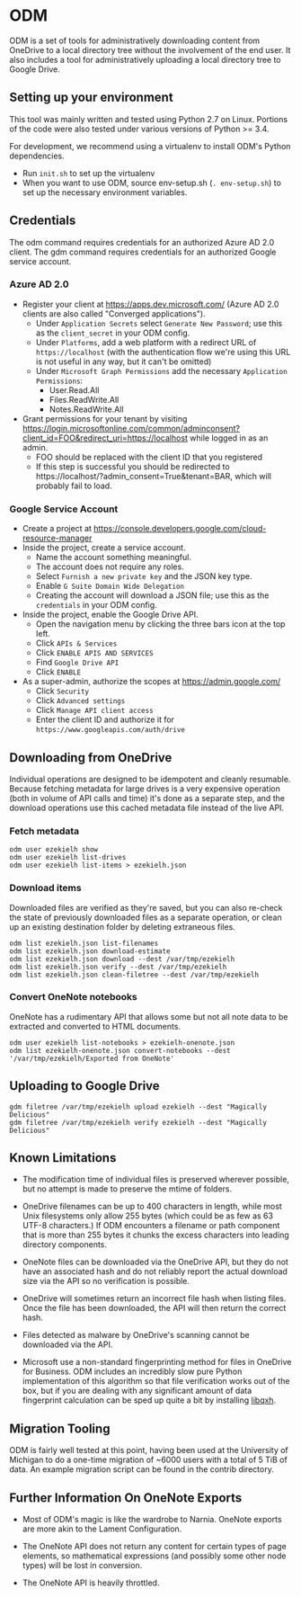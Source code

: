 # ODM

ODM is a set of tools for administratively downloading content from OneDrive
to a local directory tree without the involvement of the end user. It also
includes a tool for administratively uploading a local directory tree to Google
Drive.

## Setting up your environment

This tool was mainly written and tested using Python 2.7 on Linux. Portions of
the code were also tested under various versions of Python >= 3.4.

For development, we recommend using a virtualenv to install ODM's Python
dependencies.

* Run `init.sh` to set up the virtualenv
* When you want to use ODM, source env-setup.sh (`. env-setup.sh`) to set up the
  necessary environment variables.

## Credentials

The odm command requires credentials for an authorized Azure AD 2.0 client.
The gdm command requires credentials for an authorized Google service account.

### Azure AD 2.0

* Register your client at https://apps.dev.microsoft.com/ (Azure AD 2.0 clients
  are also called "Converged applications").
    * Under `Application Secrets` select `Generate New Password`; use this as
      the `client_secret` in your ODM config.
    * Under `Platforms`, add a web platform with a redirect URL of
      `https://localhost` (with the authentication flow we're using this URL is
      not useful in any way, but it can't be omitted)
    * Under `Microsoft Graph Permissions` add the necessary `Application
      Permissions`:
        * User.Read.All
        * Files.ReadWrite.All
        * Notes.ReadWrite.All
* Grant permissions for your tenant by visiting
  https://login.microsoftonline.com/common/adminconsent?client_id=FOO&redirect_uri=https://localhost
  while logged in as an admin.
    * FOO should be replaced with the client ID that you registered
    * If this step is successful you should be redirected to https://localhost/?admin_consent=True&tenant=BAR, which will probably fail to load.

### Google Service Account

* Create a project at
  https://console.developers.google.com/cloud-resource-manager
* Inside the project, create a service account.
    * Name the account something meaningful.
    * The account does not require any roles.
    * Select `Furnish a new private key` and the JSON key type.
    * Enable `G Suite Domain Wide Delegation`
    * Creating the account will download a JSON file; use this as the
      `credentials` in your ODM config.
* Inside the project, enable the Google Drive API.
    * Open the navigation menu by clicking the three bars icon at the top left.
    * Click `APIs & Services`
    * Click `ENABLE APIS AND SERVICES`
    * Find `Google Drive API`
    * Click `ENABLE`
* As a super-admin, authorize the scopes at https://admin.google.com/
    * Click `Security`
    * Click `Advanced settings`
    * Click `Manage API client access`
    * Enter the client ID and authorize it for
      `https://www.googleapis.com/auth/drive`

## Downloading from OneDrive

Individual operations are designed to be idempotent and cleanly
resumable. Because fetching metadata for large drives is a very
expensive operation (both in volume of API calls and time) it's done
as a separate step, and the download operations use this cached
metadata file instead of the live API.

### Fetch metadata

```
odm user ezekielh show
odm user ezekielh list-drives
odm user ezekielh list-items > ezekielh.json
```

### Download items

Downloaded files are verified as they're saved, but you can also re-check the
state of previously downloaded files as a separate operation, or clean up
an existing destination folder by deleting extraneous files.

```
odm list ezekielh.json list-filenames
odm list ezekielh.json download-estimate
odm list ezekielh.json download --dest /var/tmp/ezekielh
odm list ezekielh.json verify --dest /var/tmp/ezekielh
odm list ezekielh.json clean-filetree --dest /var/tmp/ezekielh
```


### Convert OneNote notebooks

OneNote has a rudimentary API that allows some but not all note data to be
extracted and converted to HTML documents.

```
odm user ezekielh list-notebooks > ezekielh-onenote.json
odm list ezekielh-onenote.json convert-notebooks --dest '/var/tmp/ezekielh/Exported from OneNote'
```

## Uploading to Google Drive

```
gdm filetree /var/tmp/ezekielh upload ezekielh --dest "Magically Delicious"
gdm filetree /var/tmp/ezekielh verify ezekielh --dest "Magically Delicious"
```

## Known Limitations

* The modification time of individual files is preserved wherever possible, but
  no attempt is made to preserve the mtime of folders.

* OneDrive filenames can be up to 400 characters in length, while most Unix
  filesystems only allow 255 bytes (which could be as few as 63 UTF-8
  characters.) If ODM encounters a filename or path component that is more than
  255 bytes it chunks the excess characters into leading directory components.

* OneNote files can be downloaded via the OneDrive API, but they do not have an
  associated hash and do not reliably report the actual download size via the
  API so no verification is possible.

* OneDrive will sometimes return an incorrect file hash when listing files.
  Once the file has been downloaded, the API will then return the correct
  hash.

* Files detected as malware by OneDrive's scanning cannot be downloaded via
  the API.

* Microsoft use a non-standard fingerprinting method for files in OneDrive for
  Business. ODM includes an incredibly slow pure Python implementation of this
  algorithm so that file verification works out of the box, but if you are
  dealing with any significant amount of data fingerprint calculation can be
  sped up quite a bit by installing
  [libqxh](https://github.com/flowerysong/quickxorhash).

## Migration Tooling

ODM is fairly well tested at this point, having been used at the University of
Michigan to do a one-time migration of ~6000 users with a total of 5 TiB of
data. An example migration script can be found in the contrib directory.

## Further Information On OneNote Exports

* Most of ODM's magic is like the wardrobe to Narnia. OneNote exports are more
  akin to the Lament Configuration.

* The OneNote API does not return any content for certain types of page
  elements, so mathematical expressions (and possibly some other node types)
  will be lost in conversion.

* The OneNote API is heavily throttled.
